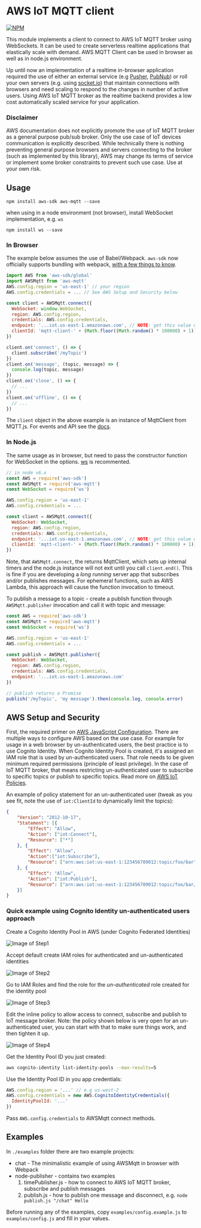 # AWS IoT MQTT client

[![NPM](https://nodei.co/npm/aws-mqtt.png?global=true)](https://nodei.co/npm/aws-mqtt/)

This module implements a client to connect to AWS IoT MQTT broker using WebSockets. 
It can be used to create serverless realtime applications that elastically scale with demand.
AWS MQTT Client can be used in browser as well as in node.js environment.  

Up until now an implementation of a realtime in-browser application required the use of either an external service 
(e.g [Pusher](https://pusher.com/), [PubNub](https://www.pubnub.com/))
or roll your own servers (e.g. using [socket.io](http://socket.io/)) that maintain connections with browsers and need scaling to respond to the changes in number of active users.
Using AWS IoT MQTT broker as the realtime backend provides a low cost automatically scaled service for your application. 

### Disclaimer

AWS documentation does not explicitly promote the use of IoT MQTT broker as a general purpose pub/sub broker. 
Only the use case of IoT devices communication is explicitly described. While technically there is nothing preventing
general purpose browsers and servers connecting to the broker (such as implemented by this library), AWS may change its terms of service
or implement some broker constraints to prevent such use case. Use at your own risk.

## Usage

`npm install aws-sdk aws-mqtt --save`

when using in a node environment (not browser), install WebSocket implementation, e.g. `ws`

`npm install ws --save`

### In Browser

The example below assumes the use of Babel/Webpack. `aws-sdk` now officially supports bundling with webpack, [with a few things to know](http://docs.aws.amazon.com/sdk-for-javascript/v2/developer-guide/webpack.html).

```javascript
import AWS from 'aws-sdk/global'
import AWSMqtt from 'aws-mqtt'
AWS.config.region = 'us-east-1' // your region
AWS.config.credentials = ... // See AWS Setup and Security below 

const client = AWSMqtt.connect({
  WebSocket: window.WebSocket, 
  region: AWS.config.region,
  credentials: AWS.config.credentials,
  endpoint: '...iot.us-east-1.amazonaws.com', // NOTE: get this value with `aws iot describe-endpoint`
  clientId: 'mqtt-client-' + (Math.floor((Math.random() * 100000) + 1)), // clientId to register with MQTT broker. Need to be unique per client
})

client.on('connect', () => {
  client.subscribe('/myTopic')
})
client.on('message', (topic, message) => {
  console.log(topic, message)
})
client.on('close', () => {
  // ...
})
client.on('offline', () => {
  // ...
})
```
The `client` object in the above example is an instance of MqttClient from MQTT.js. For events and API see the [docs](https://github.com/mqttjs/MQTT.js#api).



### In Node.js

The same usage as in browser, but need to pass the constructor function for WebSocket in the options. [ws](https://github.com/websockets/ws) is recommented.

```javascript
// in node v6.x
const AWS = require('aws-sdk')
const AWSMqtt = require('aws-mqtt')
const WebSocket = require('ws')

AWS.config.region = 'us-east-1' 
AWS.config.credentials = ... 

const client = AWSMqtt.connect({
  WebSocket: WebSocket, 
  region: AWS.config.region,
  credentials: AWS.config.credentials,
  endpoint: '...iot.us-east-1.amazonaws.com', // NOTE: get this value with `aws iot describe-endpoint`
  clientId: 'mqtt-client-' + (Math.floor((Math.random() * 100000) + 1)), // clientId to register with MQTT broker. Need to be unique per client
})

```

Note, that `AWSMqtt.connect`, the returns MqttClient, which sets up internal timers and the node.js instance will not exit until you call `client.end()`.
This is fine if you are developing a *long running* server app that subscribes and/or publishes messages.
For ephemeral functions, such as AWS Lambda, this approach will cause the function invocation to timeout. 

To publish a message to a topic - create a publish function through `AWSMqtt.publisher` invocation and call it with topic and message:

```javascript
const AWS = require('aws-sdk')
const AWSMqtt = require('aws-mqtt')
const WebSocket = require('ws')

AWS.config.region = 'us-east-1' 
AWS.config.credentials = ... 

const publish = AWSMqtt.publisher({
  WebSocket: WebSocket, 
  region: AWS.config.region,
  credentials: AWS.config.credentials,
  endpoint: '...iot.us-east-1.amazonaws.com' 
})

// publish returns a Promise
publish('/myTopic', 'my message').then(console.log, console.error)
```

## AWS Setup and Security

First, the required primer on [AWS JavaScript Configuration](http://docs.aws.amazon.com/sdk-for-javascript/v2/developer-guide/configuring-the-jssdk.html).
There are multiple ways to configure AWS based on the use case. For example for usage in a web browser by un-authenticated users, the best practice is to use Cognito Identity.
When Cognito Identity Pool is created, it's assigned an IAM role that is used by un-authenticated users. 
That role needs to be given minimum required permissions (principle of least privilege). 
In the case of IoT MQTT broker, that means restricting un-authenticated user to subscribe to specific topics or publish to specific topics.
Read more on [AWS IoT Policies](http://docs.aws.amazon.com/iot/latest/developerguide/iot-policies.html).

An example of policy statement for an un-authenticated user (tweak as you see fit, note the use of `iot:ClientId` to dynamically limit the topics):
```json
{
    "Version": "2012-10-17",
    "Statement": [{
        "Effect": "Allow",
        "Action": ["iot:Connect"],
        "Resource": ["*"]
    }, {
        "Effect": "Allow",
        "Action":["iot:Subscribe"],
        "Resource": ["arn:aws:iot:us-east-1:123456789012:topic/foo/bar"]
    }, {
        "Effect": "Allow",
        "Action": ["iot:Publish"],
        "Resource": ["arn:aws:iot:us-east-1:123456789012:topic/foo/bar/${iot:ClientId}"]
    }]
}
```

### Quick example using Cognito Identity un-authenticated users approach 

Create a Cognito Identity Pool in AWS (under Cognito Federated Identities)

![Image of Step1](https://github.com/kmamykin/aws-mqtt/raw/master/examples/IdentityPoolStep1.jpg)

Accept default create IAM roles for authenticated and un-authenticated identities 
 
![Image of Step2](https://github.com/kmamykin/aws-mqtt/raw/master/examples/IdentityPoolStep2.jpg)

Go to IAM Roles and find the role for the *un-authenticated* role created for the identity pool
 
![Image of Step3](https://github.com/kmamykin/aws-mqtt/raw/master/examples/IdentityPoolStep3.jpg)
 
Edit the inline policy to allow access to connect, subscribe and publish to IoT message broker. 
Note: the policy shown below is very open for an un-authenticated user, you can start with that to make sure things work, and then tighten it up.
 
![Image of Step4](https://github.com/kmamykin/aws-mqtt/raw/master/examples/IdentityPoolStep4.jpg)

Get the Identity Pool ID you just created:

```bash
aws cognito-identity list-identity-pools --max-results=5
```

Use the Identity Pool ID in you app credentials:

```javascript
AWS.config.region = '...' // e.g us-west-2
AWS.config.credentials = new AWS.CognitoIdentityCredentials({
  IdentityPoolId: '...'
})
```

Pass `AWS.config.credentials` to AWSMqtt connect methods.  

## Examples

In `./examples` folder there are two example projects: 

* chat - The minimalistic example of using AWSMqtt in browser with Webpack
* node-publisher - contains two examples
    1. timePublisher.js - how to connect to AWS IoT MQTT broker, subscribe and publish messages
    2. publish.js - how to publish one message and disconnect, e.g. `node publish.js "/chat" Hello`

Before running any of the examples, copy `examples/config.example.js` to `examples/config.js` and fill in your values.
